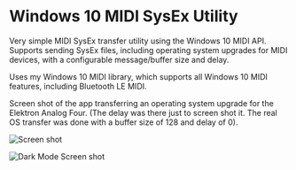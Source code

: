 # Windows 10 MIDI SysEx Utility

Very simple MIDI SysEx transfer utility using the Windows 10 MIDI API. Supports sending SysEx files, including operating system upgrades for MIDI devices, with a configurable message/buffer size and delay.

Uses my Windows 10 MIDI library, which supports all Windows 10 MIDI features, including Bluetooth LE MIDI.

Screen shot of the app transferring an operating system upgrade for the Elektron Analog Four. (The delay was there just to screen shot it. The real OS transfer was done with a buffer size of 128 and delay of 0).

![Screen shot](/images/sysex-1-2-light.png)

![Dark Mode Screen shot](/images/sysex-1-2-dark.png)

